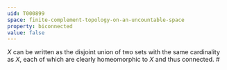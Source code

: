 ```yaml
---
uid: T000899
space: finite-complement-topology-on-an-uncountable-space
property: biconnected
value: false
---
```

$X$ can be written as the disjoint union of two sets with the same cardinality as $X$, each of which are clearly homeomorphic to $X$ and thus connected. #

